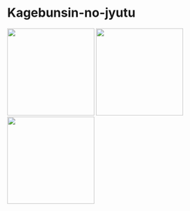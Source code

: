# Kagebunsin-no-jyutu



<span class='gp-n'>
    <img src='https://github.com/tinyzqh/Kagebunsin-no-jyutu/blob/master/figures/acrobots-swingupFigure_1.png' width="200"/>
    <img src='https://github.com/tinyzqh/Kagebunsin-no-jyutu/blob/master/figures/cartpole-balanceFigure_1.png' width="200"/>
    <img src='https://github.com/tinyzqh/Kagebunsin-no-jyutu/blob/master/figures/hopper-hopFigure_1.png' width="200"/>
</span>
